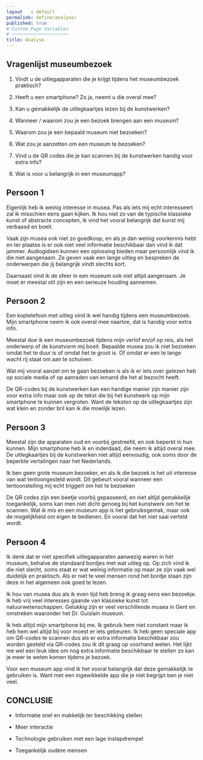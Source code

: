 ```yaml
---
layout   : default
permalink: define/analyse/
published: true
# Custom Page Variables
# ─────────────────────
title: Analyse
---
```

## Vragenlijst museumbezoek

1. Vindt u de uitlegapparaten die je krijgt tijdens het museumbezoek praktisch?

2. Heeft u een smartphone? Zo ja, neemt u die overal mee?

3. Kan u gemakkelijk de uitlegkaartjes lezen bij de kunstwerken?

4. Wanneer / waarom zou je een bezoek brengen aan een museum?

5. Waarom zou je een bepaald museum niet bezoeken?

6. Wat zou je aanzetten om een museum te bezoeken?

7. Vind u de QR codes die je kan scannen bij de kunstwerken handig voor extra info?

8. Wat is voor u belangrijk in een museumapp?

## Persoon 1

Eigenlijk heb ik weinig interesse in musea. Pas als iets mij echt interesseert zal ik misschien eens gaan kijken. Ik hou niet zo van de typische klassieke kunst of abstracte concepten, ik vind het vooral belangrijk dat kunst mij verbaasd en boeit.

Vaak zijn musea ook niet zo goedkoop, en als je dan weinig voorkennis hebt en ter plaatse is er ook niet veel informatie beschikbaar dan vind ik dat jammer. Audiogidsen kunnen een oplossing bieden maar persoonlijk vind ik die niet aangenaam. Ze geven vaak een lange uitleg en bespreken de onderwerpen die jij belangrijk vindt slechts kort.

Daarnaast vind ik de sfeer in een museum ook niet altijd aangenaam. Je moet er meestal stil zijn en een serieuze houding aannemen.

## Persoon 2

Een koptelefoon met uitleg vind ik wel handig tijdens een museumbezoek. Mijn smartphone neem ik ook overal mee naartoe, dat is handig voor extra info.

Meestal doe ik een museumbezoek tijdens mijn verlof en/of op reis, als het onderwerp of de kunstvorm mij boeit. Bepaalde musea zou ik niet bezoeken omdat het te duur is of omdat het te groot is. Of omdat er een te lange wacht rij staat om aan te schuiven.

Wat mij vooral aanzet om te gaan bezoeken is als ik er iets over gelezen heb op sociale media of op aanraden van iemand die het al bezocht heeft.

De QR-codes bij de kunstwerken kan een handige manier zijn manier zijn voor extra info maar ook op de tekst die bij het kunstwerk op mijn smartphone te kunnen vergroten. Want de teksten op de uitlegkaartjes zijn wat klein en zonder bril kan ik die moeilijk lezen.

## Persoon 3

Meestal zijn die apparaten oud en voorbij gestreefd, en ook beperkt in hun kunnen. Mijn smartphone heb ik en inderdaad, die neem ik altijd overal mee. De uitlegkaartjes bij de kunstwerken niet altijd eenvoudig, ook soms door de beperkte vertalingen naar het Nederlands.

Ik ben geen grote museum bezoeker, en als ik die bezoek is het uit interesse van wat tentoongesteld wordt. Dit gebeurt vooral wanneer een tentoonstelling mij echt triggert om het te bezoeken

De QR codes zijn een beetje voorbij gepasseerd, en niet altijd gemakkelijk toegankelijk, soms kan men niet dicht genoeg bij het kunstwerk om het te scannen. Wat ik mis en een museum app is het gebruiksgemak, maar ook de mogelijkheid om eigen te bedienen. En vooral dat het niet saai verteld wordt.

## Persoon 4

Ik denk dat er niet specifiek uitlegapparaten aanwezig waren in het museum, behalve de standaard bordjes met wat uitleg op. Op zich vind ik die niet slecht, soms staat er wat weinig informatie op maar ze zijn vaak wel duidelijk en praktisch. Als er niet te veel mensen rond het bordje staan zijn deze in het algemeen ook goed te lezen.

Ik hou van musea dus als ik even tijd heb breng ik graag eens een bezoekje. Ik heb vrij veel interesses gaande van klassieke kunst tot natuurwetenschappen. Gelukkig zijn er veel verschillende musea in Gent en omstreken waaronder het Dr. Guislain museum.

Ik heb altijd mijn smartphone bij me. Ik gebruik hem niet constant maar ik heb hem wel altijd bij voor moest er iets gebeuren. Ik heb geen speciale app om QR-codes te scannen dus als er extra informatie beschikbaar zou worden gesteld via QR-codes zou ik dit graag op voorhand weten. Het lijkt me wel een leuk idee om nog extra informatie beschikbaar te stellen zo kan je meer te weten komen tijdens je bezoek.

Voor een museum app vind ik het vooral belangrijk dat deze gemakkelijk te gebruiken is. Want met een ingewikkelde app die je niet begrijpt ben je niet veel. 


## CONCLUSIE

* Informatie snel en makkelijk ter beschikking stellen

* Meer interactie

* Technologie gebruiken met een lage instapdrempel

* Toegankelijk oudere mensen